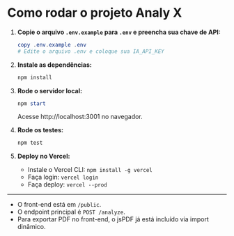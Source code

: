 # Como rodar o projeto Analy X

1. **Copie o arquivo `.env.example` para `.env` e preencha sua chave de API:**
   
   ```powershell
   copy .env.example .env
   # Edite o arquivo .env e coloque sua IA_API_KEY
   ```

2. **Instale as dependências:**
   ```powershell
   npm install
   ```

3. **Rode o servidor local:**
   ```powershell
   npm start
   ```
   Acesse http://localhost:3001 no navegador.

4. **Rode os testes:**
   ```powershell
   npm test
   ```

5. **Deploy no Vercel:**
   - Instale o Vercel CLI: `npm install -g vercel`
   - Faça login: `vercel login`
   - Faça deploy: `vercel --prod`

---

- O front-end está em `/public`.
- O endpoint principal é `POST /analyze`.
- Para exportar PDF no front-end, o jsPDF já está incluído via import dinâmico.
